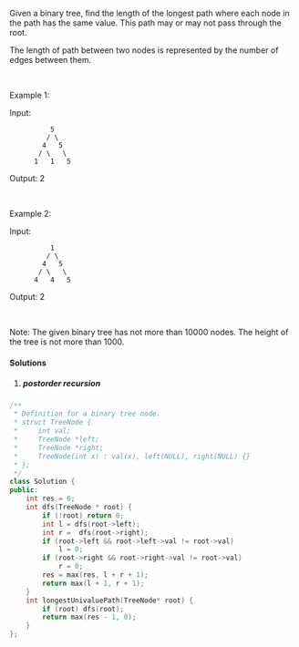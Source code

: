 Given a binary tree, find the length of the longest path where each node in the path has the same value. This path may or may not pass through the root.

The length of path between two nodes is represented by the number of edges between them.

 

Example 1:

Input:

              5
             / \
            4   5
           / \   \
          1   1   5
Output: 2

 

Example 2:

Input:

              1
             / \
            4   5
           / \   \
          4   4   5
Output: 2

 

Note: The given binary tree has not more than 10000 nodes. The height of the tree is not more than 1000.

#### Solutions

1. ##### postorder recursion


```c++
/**
 * Definition for a binary tree node.
 * struct TreeNode {
 *     int val;
 *     TreeNode *left;
 *     TreeNode *right;
 *     TreeNode(int x) : val(x), left(NULL), right(NULL) {}
 * };
 */
class Solution {
public:
    int res = 0;
    int dfs(TreeNode * root) {
        if (!root) return 0;
        int l = dfs(root->left);
        int r =  dfs(root->right);
        if (root->left && root->left->val != root->val)
            l = 0;
        if (root->right && root->right->val != root->val)
            r = 0;
        res = max(res, l + r + 1);
        return max(l + 1, r + 1);
    }
    int longestUnivaluePath(TreeNode* root) {
        if (root) dfs(root);
        return max(res - 1, 0);
    }
};
```
